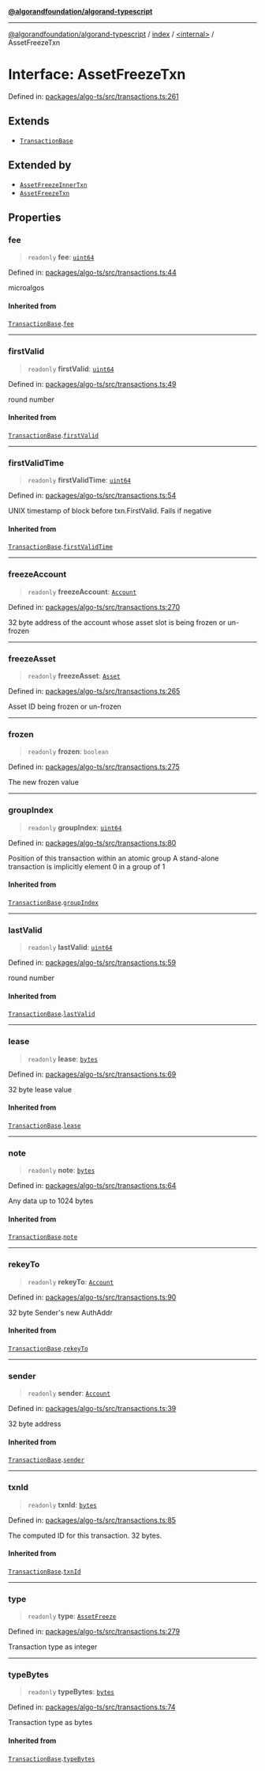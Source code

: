 [**@algorandfoundation/algorand-typescript**](../../../README.md)

***

[@algorandfoundation/algorand-typescript](../../../README.md) / [index](../../README.md) / [\<internal\>](../README.md) / AssetFreezeTxn

# Interface: AssetFreezeTxn

Defined in: [packages/algo-ts/src/transactions.ts:261](https://github.com/algorandfoundation/puya-ts/blob/main/packages/algo-ts/src/transactions.ts#L261)

## Extends

- [`TransactionBase`](TransactionBase.md)

## Extended by

- [`AssetFreezeInnerTxn`](../../namespaces/itxn/interfaces/AssetFreezeInnerTxn.md)
- [`AssetFreezeTxn`](../../namespaces/gtxn/interfaces/AssetFreezeTxn.md)

## Properties

### fee

> `readonly` **fee**: [`uint64`](../../type-aliases/uint64.md)

Defined in: [packages/algo-ts/src/transactions.ts:44](https://github.com/algorandfoundation/puya-ts/blob/main/packages/algo-ts/src/transactions.ts#L44)

microalgos

#### Inherited from

[`TransactionBase`](TransactionBase.md).[`fee`](TransactionBase.md#fee)

***

### firstValid

> `readonly` **firstValid**: [`uint64`](../../type-aliases/uint64.md)

Defined in: [packages/algo-ts/src/transactions.ts:49](https://github.com/algorandfoundation/puya-ts/blob/main/packages/algo-ts/src/transactions.ts#L49)

round number

#### Inherited from

[`TransactionBase`](TransactionBase.md).[`firstValid`](TransactionBase.md#firstvalid)

***

### firstValidTime

> `readonly` **firstValidTime**: [`uint64`](../../type-aliases/uint64.md)

Defined in: [packages/algo-ts/src/transactions.ts:54](https://github.com/algorandfoundation/puya-ts/blob/main/packages/algo-ts/src/transactions.ts#L54)

UNIX timestamp of block before txn.FirstValid. Fails if negative

#### Inherited from

[`TransactionBase`](TransactionBase.md).[`firstValidTime`](TransactionBase.md#firstvalidtime)

***

### freezeAccount

> `readonly` **freezeAccount**: [`Account`](../../type-aliases/Account.md)

Defined in: [packages/algo-ts/src/transactions.ts:270](https://github.com/algorandfoundation/puya-ts/blob/main/packages/algo-ts/src/transactions.ts#L270)

32 byte address of the account whose asset slot is being frozen or un-frozen

***

### freezeAsset

> `readonly` **freezeAsset**: [`Asset`](../../type-aliases/Asset.md)

Defined in: [packages/algo-ts/src/transactions.ts:265](https://github.com/algorandfoundation/puya-ts/blob/main/packages/algo-ts/src/transactions.ts#L265)

Asset ID being frozen or un-frozen

***

### frozen

> `readonly` **frozen**: `boolean`

Defined in: [packages/algo-ts/src/transactions.ts:275](https://github.com/algorandfoundation/puya-ts/blob/main/packages/algo-ts/src/transactions.ts#L275)

The new frozen value

***

### groupIndex

> `readonly` **groupIndex**: [`uint64`](../../type-aliases/uint64.md)

Defined in: [packages/algo-ts/src/transactions.ts:80](https://github.com/algorandfoundation/puya-ts/blob/main/packages/algo-ts/src/transactions.ts#L80)

Position of this transaction within an atomic group
A stand-alone transaction is implicitly element 0 in a group of 1

#### Inherited from

[`TransactionBase`](TransactionBase.md).[`groupIndex`](TransactionBase.md#groupindex)

***

### lastValid

> `readonly` **lastValid**: [`uint64`](../../type-aliases/uint64.md)

Defined in: [packages/algo-ts/src/transactions.ts:59](https://github.com/algorandfoundation/puya-ts/blob/main/packages/algo-ts/src/transactions.ts#L59)

round number

#### Inherited from

[`TransactionBase`](TransactionBase.md).[`lastValid`](TransactionBase.md#lastvalid)

***

### lease

> `readonly` **lease**: [`bytes`](../../type-aliases/bytes.md)

Defined in: [packages/algo-ts/src/transactions.ts:69](https://github.com/algorandfoundation/puya-ts/blob/main/packages/algo-ts/src/transactions.ts#L69)

32 byte lease value

#### Inherited from

[`TransactionBase`](TransactionBase.md).[`lease`](TransactionBase.md#lease)

***

### note

> `readonly` **note**: [`bytes`](../../type-aliases/bytes.md)

Defined in: [packages/algo-ts/src/transactions.ts:64](https://github.com/algorandfoundation/puya-ts/blob/main/packages/algo-ts/src/transactions.ts#L64)

Any data up to 1024 bytes

#### Inherited from

[`TransactionBase`](TransactionBase.md).[`note`](TransactionBase.md#note)

***

### rekeyTo

> `readonly` **rekeyTo**: [`Account`](../../type-aliases/Account.md)

Defined in: [packages/algo-ts/src/transactions.ts:90](https://github.com/algorandfoundation/puya-ts/blob/main/packages/algo-ts/src/transactions.ts#L90)

32 byte Sender's new AuthAddr

#### Inherited from

[`TransactionBase`](TransactionBase.md).[`rekeyTo`](TransactionBase.md#rekeyto)

***

### sender

> `readonly` **sender**: [`Account`](../../type-aliases/Account.md)

Defined in: [packages/algo-ts/src/transactions.ts:39](https://github.com/algorandfoundation/puya-ts/blob/main/packages/algo-ts/src/transactions.ts#L39)

32 byte address

#### Inherited from

[`TransactionBase`](TransactionBase.md).[`sender`](TransactionBase.md#sender)

***

### txnId

> `readonly` **txnId**: [`bytes`](../../type-aliases/bytes.md)

Defined in: [packages/algo-ts/src/transactions.ts:85](https://github.com/algorandfoundation/puya-ts/blob/main/packages/algo-ts/src/transactions.ts#L85)

The computed ID for this transaction. 32 bytes.

#### Inherited from

[`TransactionBase`](TransactionBase.md).[`txnId`](TransactionBase.md#txnid)

***

### type

> `readonly` **type**: [`AssetFreeze`](../../enumerations/TransactionType.md#assetfreeze)

Defined in: [packages/algo-ts/src/transactions.ts:279](https://github.com/algorandfoundation/puya-ts/blob/main/packages/algo-ts/src/transactions.ts#L279)

Transaction type as integer

***

### typeBytes

> `readonly` **typeBytes**: [`bytes`](../../type-aliases/bytes.md)

Defined in: [packages/algo-ts/src/transactions.ts:74](https://github.com/algorandfoundation/puya-ts/blob/main/packages/algo-ts/src/transactions.ts#L74)

Transaction type as bytes

#### Inherited from

[`TransactionBase`](TransactionBase.md).[`typeBytes`](TransactionBase.md#typebytes)
